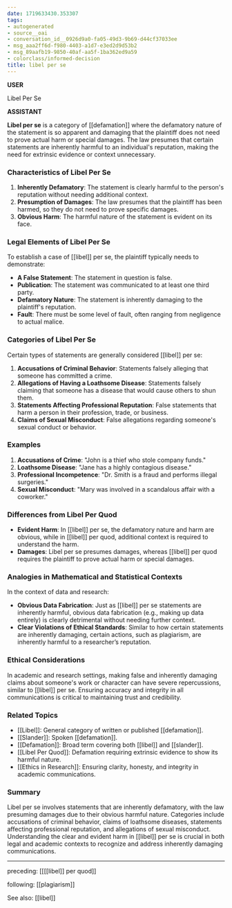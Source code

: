 ```yaml
---
date: 1719633430.353307
tags:
- autogenerated
- source__oai
- conversation_id__0926d9a0-fa05-49d3-9b69-d44cf37033ee
- msg_aaa2ff6d-f980-4403-a1d7-e3ed2d9d53b2
- msg_89aafb19-9850-40af-aa5f-1ba362ed9a59
- colorclass/informed-decision
title: libel per se
---
```


**USER**

Libel Per Se


**ASSISTANT**

**Libel per se** is a category of [[defamation]] where the defamatory nature of the statement is so apparent and damaging that the plaintiff does not need to prove actual harm or special damages. The law presumes that certain statements are inherently harmful to an individual's reputation, making the need for extrinsic evidence or context unnecessary.

### Characteristics of Libel Per Se

1. **Inherently Defamatory**: The statement is clearly harmful to the person's reputation without needing additional context.
2. **Presumption of Damages**: The law presumes that the plaintiff has been harmed, so they do not need to prove specific damages.
3. **Obvious Harm**: The harmful nature of the statement is evident on its face.

### Legal Elements of Libel Per Se

To establish a case of [[libel]] per se, the plaintiff typically needs to demonstrate:

- **A False Statement**: The statement in question is false.
- **Publication**: The statement was communicated to at least one third party.
- **Defamatory Nature**: The statement is inherently damaging to the plaintiff's reputation.
- **Fault**: There must be some level of fault, often ranging from negligence to actual malice.

### Categories of Libel Per Se

Certain types of statements are generally considered [[libel]] per se:

1. **Accusations of Criminal Behavior**: Statements falsely alleging that someone has committed a crime.
2. **Allegations of Having a Loathsome Disease**: Statements falsely claiming that someone has a disease that would cause others to shun them.
3. **Statements Affecting Professional Reputation**: False statements that harm a person in their profession, trade, or business.
4. **Claims of Sexual Misconduct**: False allegations regarding someone's sexual conduct or behavior.

### Examples

1. **Accusations of Crime**: "John is a thief who stole company funds."
2. **Loathsome Disease**: "Jane has a highly contagious disease."
3. **Professional Incompetence**: "Dr. Smith is a fraud and performs illegal surgeries."
4. **Sexual Misconduct**: "Mary was involved in a scandalous affair with a coworker."

### Differences from Libel Per Quod

- **Evident Harm**: In [[libel]] per se, the defamatory nature and harm are obvious, while in [[libel]] per quod, additional context is required to understand the harm.
- **Damages**: Libel per se presumes damages, whereas [[libel]] per quod requires the plaintiff to prove actual harm or special damages.

### Analogies in Mathematical and Statistical Contexts

In the context of data and research:

- **Obvious Data Fabrication**: Just as [[libel]] per se statements are inherently harmful, obvious data fabrication (e.g., making up data entirely) is clearly detrimental without needing further context.
- **Clear Violations of Ethical Standards**: Similar to how certain statements are inherently damaging, certain actions, such as plagiarism, are inherently harmful to a researcher’s reputation.

### Ethical Considerations

In academic and research settings, making false and inherently damaging claims about someone's work or character can have severe repercussions, similar to [[libel]] per se. Ensuring accuracy and integrity in all communications is critical to maintaining trust and credibility.

### Related Topics

- [[Libel]]: General category of written or published [[defamation]].
- [[Slander]]: Spoken [[defamation]].
- [[Defamation]]: Broad term covering both [[libel]] and [[slander]].
- [[Libel Per Quod]]: Defamation requiring extrinsic evidence to show its harmful nature.
- [[Ethics in Research]]: Ensuring clarity, honesty, and integrity in academic communications.

### Summary

Libel per se involves statements that are inherently defamatory, with the law presuming damages due to their obvious harmful nature. Categories include accusations of criminal behavior, claims of loathsome diseases, statements affecting professional reputation, and allegations of sexual misconduct. Understanding the clear and evident harm in [[libel]] per se is crucial in both legal and academic contexts to recognize and address inherently damaging communications.


---

preceding: [[[[libel]] per quod]]  


following: [[plagiarism]]

See also: [[libel]]